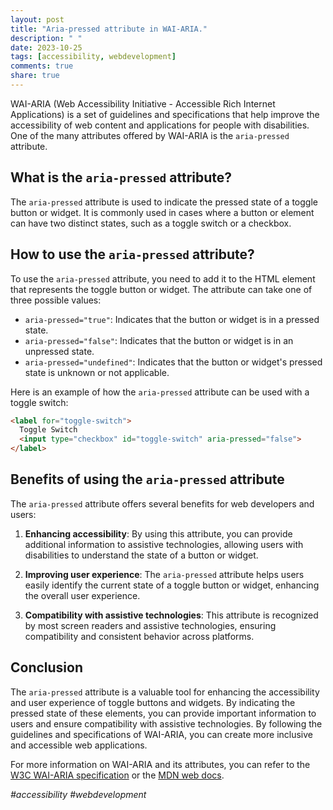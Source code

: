 ```yaml
---
layout: post
title: "Aria-pressed attribute in WAI-ARIA."
description: " "
date: 2023-10-25
tags: [accessibility, webdevelopment]
comments: true
share: true
---
```


WAI-ARIA (Web Accessibility Initiative - Accessible Rich Internet Applications) is a set of guidelines and specifications that help improve the accessibility of web content and applications for people with disabilities. One of the many attributes offered by WAI-ARIA is the `aria-pressed` attribute.

## What is the `aria-pressed` attribute?

The `aria-pressed` attribute is used to indicate the pressed state of a toggle button or widget. It is commonly used in cases where a button or element can have two distinct states, such as a toggle switch or a checkbox.

## How to use the `aria-pressed` attribute?

To use the `aria-pressed` attribute, you need to add it to the HTML element that represents the toggle button or widget. The attribute can take one of three possible values:

- `aria-pressed="true"`: Indicates that the button or widget is in a pressed state.
- `aria-pressed="false"`: Indicates that the button or widget is in an unpressed state.
- `aria-pressed="undefined"`: Indicates that the button or widget's pressed state is unknown or not applicable.

Here is an example of how the `aria-pressed` attribute can be used with a toggle switch:

```html
<label for="toggle-switch">
  Toggle Switch
  <input type="checkbox" id="toggle-switch" aria-pressed="false">
</label>
```

## Benefits of using the `aria-pressed` attribute

The `aria-pressed` attribute offers several benefits for web developers and users:

1. **Enhancing accessibility**: By using this attribute, you can provide additional information to assistive technologies, allowing users with disabilities to understand the state of a button or widget.

2. **Improving user experience**: The `aria-pressed` attribute helps users easily identify the current state of a toggle button or widget, enhancing the overall user experience.

3. **Compatibility with assistive technologies**: This attribute is recognized by most screen readers and assistive technologies, ensuring compatibility and consistent behavior across platforms.

## Conclusion

The `aria-pressed` attribute is a valuable tool for enhancing the accessibility and user experience of toggle buttons and widgets. By indicating the pressed state of these elements, you can provide important information to users and ensure compatibility with assistive technologies. By following the guidelines and specifications of WAI-ARIA, you can create more inclusive and accessible web applications.

For more information on WAI-ARIA and its attributes, you can refer to the [W3C WAI-ARIA specification](https://www.w3.org/TR/wai-aria-1.2/) or the [MDN web docs](https://developer.mozilla.org/en-US/docs/Web/Accessibility/ARIA/ARIA_Techniques). 

*#accessibility #webdevelopment*